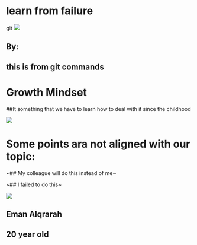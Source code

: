 # **learn from failure**
git 
![](https://www.mindsetworks.com/Assets/images/science/the-science/fixed-mixed-growth-arrow.png)
       
## **By:**
## this is from git commands 
# **Growth Mindset**
##It something that we have to learn how to deal with it since the childhood

![](https://www.mindsetworks.com/Assets/images/science/the-science/the-growth-mindset-i-can-get-smarter-large.jpg)

# **Some points ara not aligned with our topic:**
~## My colleague will do this instead of me~

~## I failed to do this~

![](https://cdn.shopify.com/s/files/1/2013/0229/products/growth_mindset_poster_kids_800x.png?v=1531968705)


## **Eman Alqrarah**
## **20 year old**
